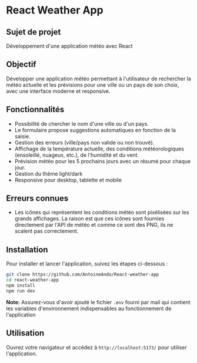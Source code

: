 # React Weather App

## Sujet de projet

Développement d'une application météo avec React

## Objectif

Développer une application météo permettant à l'utilisateur de rechercher la météo actuelle et les prévisions pour une ville ou un pays de son choix, avec une interface moderne et responsive.

## Fonctionnalités

- Possibilité de chercher le nom d'une ville ou d'un pays.
- Le formulaire propose suggestions automatiques en fonction de la saisie.
- Gestion des erreurs (ville/pays non valide ou non trouvé).
- Affichage de la température actuelle, des conditions météorologiques (ensoleillé, nuageux, etc.), de l'humidité et du vent.
- Prévision météo pour les 5 prochains jours avec un résumé pour chaque jour.
- Gestion du thème light/dark
- Responsive pour desktop, tablette et mobile

## Erreurs connues

- Les icônes qui représentent les conditions météo sont pixélisées sur les grands affichages.
  La raison est que ces icônes sont fournies directement par l'API de météo et comme ce sont des PNG, ils ne scalent pas correctement.

## Installation

Pour installer et lancer l'application, suivez les étapes ci-dessous :

```bash
git clone https://github.com/AntoineAndo/React-weather-app
cd react-weather-app
npm install
npm run dev
```

**Note:** Assurez-vous d'avoir ajouté le fichier `.env` fourni par mail qui contient les variables d'environnement indispensables au fonctionnement de l'application

## Utilisation

Ouvrez votre navigateur et accédez à `http://localhost:5173/` pour utiliser l'application.
